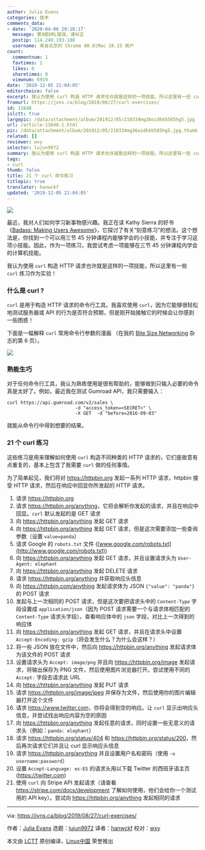 ```yaml
---
author: Julia Evans
categories: 技术
comments_data:
- date: '2020-04-06 20:18:17'
  message: 第9题URL错误，请纠正
  postip: 114.249.193.188
  username: 来自北京的 Chrome 80.0|Mac 10.15 用户
count:
  commentnum: 1
  favtimes: 2
  likes: 0
  sharetimes: 0
  viewnum: 6919
date: '2019-12-05 21:04:05'
editorchoice: false
excerpt: 我认为使用 curl 构造 HTTP 请求也许就是这样的一项技能，所以这里有一些 curl 练习作为实验！
fromurl: https://jvns.ca/blog/2019/08/27/curl-exercises/
id: 11648
islctt: true
largepic: /data/attachment/album/201912/05/210334mg36oidhkb585hg5.jpg
url: /article-11648-1.html
pic: /data/attachment/album/201912/05/210334mg36oidhkb585hg5.jpg.thumb.jpg
related: []
reviewer: wxy
selector: lujun9972
summary: 我认为使用 curl 构造 HTTP 请求也许就是这样的一项技能，所以这里有一些 curl 练习作为实验！
tags:
- curl
thumb: false
title: 21 个 curl 命令练习
titlepic: true
translator: hanwckf
updated: '2019-12-05 21:04:05'
---
```


![](/data/attachment/album/201912/05/210334mg36oidhkb585hg5.jpg)


最近，我对人们如何学习新事物感兴趣。我正在读 Kathy Sierra 的好书《[Badass: Making Users Awesome](https://www.amazon.com/Badass-Making-Awesome-Kathy-Sierra/dp/1491919019)》，它探讨了有关“刻意练习”的想法。这个想法是，你找到一个可以用三节 45 分钟课程内能够学会的小技能，并专注于学习这项小技能。因此，作为一项练习，我尝试考虑一项能够在三节 45 分钟课程内学会的计算机技能。


我认为使用 `curl` 构造 HTTP 请求也许就是这样的一项技能，所以这里有一些 `curl` 练习作为实验！


### 什么是 curl ?


`curl` 是用于构造 HTTP 请求的命令行工具。我喜欢使用 `curl`，因为它能够很轻松地测试服务器或 API 的行为是否符合预期，但是刚开始接触它的时候会让你感到一些困惑！


下面是一幅解释 `curl` 常用命令行参数的漫画 （在我的 [Bite Size Networking](https://wizardzines.com/zines/bite-size-networking) 杂志的第 6 页）。


![](/data/attachment/album/201912/05/210411aqpo59rka1kt51gk.jpg)


### 熟能生巧


对于任何命令行工具，我认为熟练使用是很有帮助的，能够做到只输入必要的命令真是太好了。例如，最近我在测试 Gumroad API，我只需要输入：



```
curl https://api.gumroad.com/v2/sales \
                         -d "access_token=<SECRET>" \
                         -X GET  -d "before=2016-09-03"
```

就能从命令行中得到想要的结果。


### 21 个 curl 练习


这些练习是用来理解如何使用 `curl` 构造不同种类的 HTTP 请求的，它们是故意有点重复的，基本上包含了我需要 `curl` 做的任何事情。


为了简单起见，我们将对 <https://httpbin.org> 发起一系列 HTTP 请求，httpbin 接受 HTTP 请求，然后在响应中回显你所发起的 HTTP 请求。


1. 请求 <https://httpbin.org>
2. 请求 <https://httpbin.org/anything>，它将会解析你发起的请求，并且在响应中回显。`curl` 默认发起的是 GET 请求
3. 向 <https://httpbin.org/anything> 发起 GET 请求
4. 向 <https://httpbin.org/anything> 发起 GET 请求，但是这次需要添加一些查询参数（设置 `value=panda`）
5. 请求 Google 的 `robots.txt` 文件 ([www.google.com/robots.txt](http://www.google.com/robots.txt))
6. 向 <https://httpbin.org/anything> 发起 GET 请求，并且设置请求头为 `User-Agent: elephant`
7. 向 <https://httpbin.org/anything> 发起 DELETE 请求
8. 请求 <https://httpbin.org/anything> 并获取响应头信息
9. 向 <https://httpbin.com/anything> 发起请求体为 JSON `{"value": "panda"}` 的 POST 请求
10. 发起与上一次相同的 POST 请求，但是这次要把请求头中的 `Content-Type` 字段设置成 `application/json`（因为 POST 请求需要一个与请求体相匹配的 `Content-Type` 请求头字段）。查看响应体中的 `json` 字段，对比上一次得到的响应体
11. 向 <https://httpbin.org/anything> 发起 GET 请求，并且在请求头中设置 `Accept-Encoding: gzip`（将会发生什么？为什么会这样？）
12. 将一些 JSON 放在文件中，然后向 <https://httpbin.org/anything> 发起请求体为该文件的 POST 请求
13. 设置请求头为 `Accept: image/png` 并且向 <https://httpbin.org/image> 发起请求，将输出保存为 PNG 文件，然后使用图片浏览器打开。尝试使用不同的 `Accept:` 字段去请求此 URL
14. 向 <https://httpbin.org/anything> 发起 PUT 请求
15. 请求 <https://httpbin.org/image/jpeg> 并保存为文件，然后使用你的图片编辑器打开这个文件
16. 请求 <https://www.twitter.com>，你将会得到空的响应。让 `curl` 显示出响应头信息，并尝试找出响应内容为空的原因
17. 向 <https://httpbin.org/anything> 发起任意的请求，同时设置一些无意义的请求头（例如：`panda: elephant`）
18. 请求 <https://httpbin.org/status/404> 和 <https://httpbin.org/status/200>，然后再次请求它们并且让 curl 显示响应头信息
19. 请求 <https://httpbin.org/anything> 并且设置用户名和密码（使用 `-u username:password`）
20. 设置 `Accept-Language: es-ES` 的请求头用以下载 Twitter 的西班牙语主页 (<https://twitter.com>)
21. 使用 `curl` 向 Stripe API 发起请求（请查看 <https://stripe.com/docs/development> 了解如何使用，他们会给你一个测试用的 API key）。尝试向 <https://httpbin.org/anything> 发起相同的请求




---


via: <https://jvns.ca/blog/2019/08/27/curl-exercises/>


作者：[Julia Evans](https://jvns.ca/) 选题：[lujun9972](https://github.com/lujun9972) 译者：[hanwckf](https://github.com/hanwckf) 校对：[wxy](https://github.com/wxy)


本文由 [LCTT](https://github.com/LCTT/TranslateProject) 原创编译，[Linux中国](https://linux.cn/) 荣誉推出